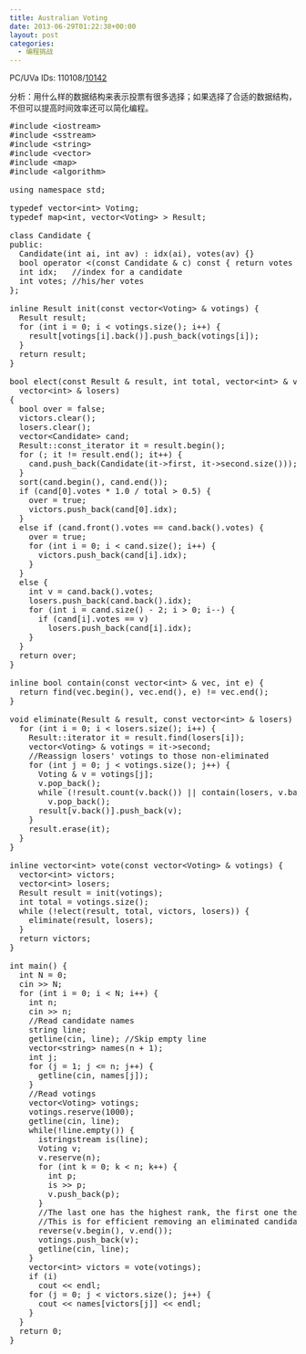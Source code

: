 ```yaml
---
title: Australian Voting
date: 2013-06-29T01:22:38+00:00
layout: post
categories:
  - 编程挑战
---
```

PC/UVa IDs: 110108/<a href="http://uva.onlinejudge.org/index.php?option=com_onlinejudge&#038;Itemid=8&#038;page=show_problem&#038;problem=1083" target="_blank">10142</a>

分析：用什么样的数据结构来表示投票有很多选择；如果选择了合适的数据结构，不但可以提高时间效率还可以简化编程。<!--more-->

<pre class="brush: cpp; title: ; notranslate" title="">#include &lt;iostream&gt;
#include &lt;sstream&gt;
#include &lt;string&gt;
#include &lt;vector&gt;
#include &lt;map&gt;
#include &lt;algorithm&gt;

using namespace std;

typedef vector&lt;int&gt; Voting;
typedef map&lt;int, vector&lt;Voting&gt; &gt; Result;

class Candidate {
public:
  Candidate(int ai, int av) : idx(ai), votes(av) {}
  bool operator &lt;(const Candidate & c) const { return votes &gt; c.votes; }
  int idx;   //index for a candidate
  int votes; //his/her votes
};

inline Result init(const vector&lt;Voting&gt; & votings) {
  Result result;
  for (int i = 0; i &lt; votings.size(); i++) {
    result[votings[i].back()].push_back(votings[i]);
  }
  return result;
}

bool elect(const Result & result, int total, vector&lt;int&gt; & victors,
  vector&lt;int&gt; & losers)
{
  bool over = false;
  victors.clear();
  losers.clear();
  vector&lt;Candidate&gt; cand;
  Result::const_iterator it = result.begin();
  for (; it != result.end(); it++) {
    cand.push_back(Candidate(it-&gt;first, it-&gt;second.size()));
  }
  sort(cand.begin(), cand.end());
  if (cand[0].votes * 1.0 / total &gt; 0.5) {
    over = true;
    victors.push_back(cand[0].idx);
  }
  else if (cand.front().votes == cand.back().votes) {
    over = true;
    for (int i = 0; i &lt; cand.size(); i++) {
      victors.push_back(cand[i].idx);
    }
  }
  else {
    int v = cand.back().votes;
    losers.push_back(cand.back().idx);
    for (int i = cand.size() - 2; i &gt; 0; i--) {
      if (cand[i].votes == v)
        losers.push_back(cand[i].idx);
    }
  }
  return over;
}

inline bool contain(const vector&lt;int&gt; & vec, int e) {
  return find(vec.begin(), vec.end(), e) != vec.end();
}

void eliminate(Result & result, const vector&lt;int&gt; & losers) {
  for (int i = 0; i &lt; losers.size(); i++) {
    Result::iterator it = result.find(losers[i]);
    vector&lt;Voting&gt; & votings = it-&gt;second;
    //Reassign losers' votings to those non-eliminated
    for (int j = 0; j &lt; votings.size(); j++) {
      Voting & v = votings[j];
      v.pop_back();
      while (!result.count(v.back()) || contain(losers, v.back()))
        v.pop_back();
      result[v.back()].push_back(v);
    }
    result.erase(it);
  }
}

inline vector&lt;int&gt; vote(const vector&lt;Voting&gt; & votings) {
  vector&lt;int&gt; victors;
  vector&lt;int&gt; losers;
  Result result = init(votings);
  int total = votings.size();
  while (!elect(result, total, victors, losers)) {
    eliminate(result, losers);
  }
  return victors;
}

int main() {
  int N = 0;
  cin &gt;&gt; N;
  for (int i = 0; i &lt; N; i++) {
    int n;
    cin &gt;&gt; n;
    //Read candidate names
    string line;
    getline(cin, line); //Skip empty line
    vector&lt;string&gt; names(n + 1);
    int j;
    for (j = 1; j &lt;= n; j++) {
      getline(cin, names[j]);
    }
    //Read votings
    vector&lt;Voting&gt; votings;
    votings.reserve(1000);
    getline(cin, line);
    while(!line.empty()) {
      istringstream is(line);
      Voting v;
      v.reserve(n);
      for (int k = 0; k &lt; n; k++) {
        int p;
        is &gt;&gt; p;
        v.push_back(p);
      }
      //The last one has the highest rank, the first one the lowest.
      //This is for efficient removing an eliminated candidate.
      reverse(v.begin(), v.end());
      votings.push_back(v);
      getline(cin, line);
    }
    vector&lt;int&gt; victors = vote(votings);
    if (i)
      cout &lt;&lt; endl;
    for (j = 0; j &lt; victors.size(); j++) {
      cout &lt;&lt; names[victors[j]] &lt;&lt; endl;
    }
  }
  return 0;
}
</pre>

<div class="addtoany_share_save_container addtoany_content_bottom">
  <div class="a2a_kit a2a_kit_size_32 addtoany_list a2a_target" id="wpa2a_52">
    <a class="a2a_button_facebook" href="http://www.addtoany.com/add_to/facebook?linkurl=http%3A%2F%2Fkuangtong.me%2F2013%2F06%2F29%2Faustralian-voting%2F&linkname=Australian%20Voting" title="Facebook" rel="nofollow" target="_blank"></a><a class="a2a_button_twitter" href="http://www.addtoany.com/add_to/twitter?linkurl=http%3A%2F%2Fkuangtong.me%2F2013%2F06%2F29%2Faustralian-voting%2F&linkname=Australian%20Voting" title="Twitter" rel="nofollow" target="_blank"></a><a class="a2a_button_google_plus" href="http://www.addtoany.com/add_to/google_plus?linkurl=http%3A%2F%2Fkuangtong.me%2F2013%2F06%2F29%2Faustralian-voting%2F&linkname=Australian%20Voting" title="Google+" rel="nofollow" target="_blank"></a><a class="a2a_button_sina_weibo" href="http://www.addtoany.com/add_to/sina_weibo?linkurl=http%3A%2F%2Fkuangtong.me%2F2013%2F06%2F29%2Faustralian-voting%2F&linkname=Australian%20Voting" title="Sina Weibo" rel="nofollow" target="_blank"></a><a class="a2a_dd addtoany_share_save" href="https://www.addtoany.com/share_save"></a>
  </div>
</div>